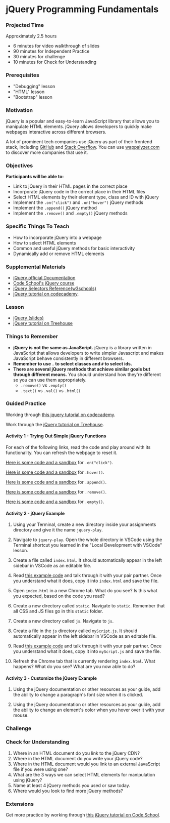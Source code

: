 # jQuery Programming Fundamentals

### Projected Time
Approximately 2.5 hours
  - 6 minutes for video walkthrough of slides
  - 90 minutes for Independent Practice
  - 30 minutes for challenge
  - 10 minutes for Check for Understanding

### Prerequisites
- "Debugging" lesson
- "HTML" lesson
- "Bootstrap" lesson

### Motivation
jQuery is a popular and easy-to-learn JavaScript library that allows you to manipulate HTML elements. jQuery allows developers to quickly make webpages interactive across different browsers.

A lot of prominent tech companies use jQuery as part of their frontend stack, including [GitHub](http://github.com/) and [Stack Overflow](http://stackoverflow.com/). You can use [wappalyzer.com](https://www.wappalyzer.com/technologies/jquery) to discover more companies that use it.

### Objectives

**Participants will be able to:**
- Link to jQuery in their HTML pages in the correct place
- Incorporate jQuery code in the correct place in their HTML files
- Select HTML elements by their element type, class and ID with jQuery
- Implement the `.on("click")` and `.on("hover")` jQuery methods
- Implement the `.append()` jQuery method
- Implement the `.remove()` and `.empty()` jQuery methods

### Specific Things To Teach
- How to incorporate jQuery into a webpage
- How to select HTML elements
- Common and useful jQuery methods for basic interactivity
- Dynamically add or remove HTML elements

### Supplemental Materials
- [jQuery official Documentation](https://api.jquery.com/)
- [Code School's jQuery course](https://www.codeschool.com/courses/try-jquery)
- [jQuery Selectors Reference(w3schools)](https://www.w3schools.com/jquery/jquery_ref_selectors.asp)
- [jQuery tutorial on codecademy](https://www.codecademy.com/learn/learn-jquery).


### Lesson
- [jQuery (slides)](https://docs.google.com/presentation/d/1rk4IfcH86swcqFeBV7eHJAvLEN2nbzkjwrnAjYWBt-s/edit?usp=sharing)
- [jQuery tutorial on Treehouse](https://teamtreehouse.com/library/jquery-basics-2)
### Things to Remember
- **jQuery is not the same as JavaScript.** jQuery is a library written in JavaScript that allows developers to write simpler Javascript and makes JavaScript behave consistently in different browsers.
- **Remember to use ` . ` to select classes and ` # ` to select ids.**
- **There are several jQuery methods that  achieve similar goals but through different means.** You should understand how they're different so you can use them appropriately.
    - `.remove()` vs `.empty()`
    - `.text()` vs `.val()` vs `.html()`

### Guided Practice
Working through [this jquery tutorial on codecademy](https://www.codecademy.com/learn/learn-jquery).

Work through the [jQuery tutorial on Treehouse](https://teamtreehouse.com/library/jquery-basics-2).

#### Activity 1 - Trying Out Simple jQuery Functions
For each of the following links, read the code and play around with its functionality. You can refresh the webpage to reset it.

[Here is some code and a sandbox](https://www.w3schools.com/jquery/tryit.asp?filename=tryjquery_event_on) for `.on("click")`.

[Here is some code and a sandbox](https://www.w3schools.com/jquery/tryit.asp?filename=tryjquery_event_hover) for `.hover()`.

[Here is some code and a sandbox](https://www.w3schools.com/jquery/tryit.asp?filename=tryjquery_html_append_ref) for `.append()`.

[Here is some code and a sandbox](https://www.w3schools.com/jquery/tryit.asp?filename=tryjquery_dom_remove) for `.remove()`.

[Here is some code and a sandbox](https://www.w3schools.com/jquery/tryit.asp?filename=tryjquery_dom_empty) for `.empty()`.


#### Activity 2 - jQuery Example

1. Using your Terminal, create a new directory inside your assignments directory and give it the name `jquery-play`.

3. Navigate to `jquery-play`. Open the whole directory in VSCode using the Terminal shortcut you learned in the "Local Development with VSCode" lesson.

4. Create a file called `index.html`. It should automatically appear in the left sidebar in VSCode as an editable file.

5. Read [this example code](https://github.com/Techtonica/curriculum/blob/master/jquery/jquery-programming-fundamentals/index.html) and talk through it with your pair partner. Once you understand what it does, copy it into `index.html` and save the file.

6. Open `index.html` in a new Chrome tab. What do you see? Is this what you expected, based on the code you read?

7. Create a new directory called `static`. Navigate to `static`. Remember that all CSS and JS files go in this `static` folder.

8. Create a new directory called `js`. Navigate to `js`.

9. Create a file in the `js` directory called `myScript.js`. It should automatically appear in the left sidebar in VSCode as an editable file.

10. Read [this example code](https://github.com/Techtonica/curriculum/blob/master/jquery/jquery-programming-fundamentals/static/js/myScript.js) and talk through it with your pair partner. Once you understand what it does, copy it into `myScript.js` and save the file.

11. Refresh the Chrome tab that is currently rendering `index.html`. What happens? What do you see? What are you now able to do?

#### Activity 3 - Customize the jQuery Example

1. Using the jQuery documentation or other resources as your guide, add the ability to change a paragraph's font size when it is clicked.

2. Using the jQuery documentation or other resources as your guide, add the ability to change an element's color when you hover over it with your mouse.

### Challenge

### Check for Understanding
1. Where in an HTML document do you link to the jQuery CDN?
2. Where in the HTML document do you write your jQuery code?
3. Where in the HTML document would you link to an external JavaScript file if you were using one?
4. What are the 3 ways we can select HTML elements for manipulation using jQuery?
5. Name at least 4 jQuery methods you used or saw today.
6. Where would you look to find more jQuery methods?

### Extensions
Get more practice by working through [this jQuery tutorial on Code School](https://www.codeschool.com/courses/try-jquery).
